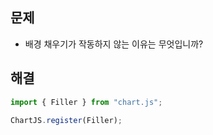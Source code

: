 ## 문제 
- 배경 채우기가 작동하지 않는 이유는 무엇입니까?

## 해결
```js
import { Filler } from "chart.js";

ChartJS.register(Filler);
```
